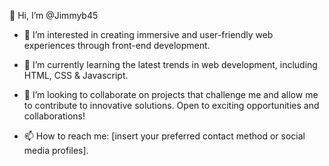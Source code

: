 👋 Hi, I’m @Jimmyb45

- 👀 I’m interested in creating immersive and user-friendly web experiences through front-end development.
  
- 🌱 I’m currently learning the latest trends in web development, including HTML, CSS & Javascript.

- 💞️ I’m looking to collaborate on projects that challenge me and allow me to contribute to innovative solutions. Open to exciting opportunities and collaborations!

- 📫 How to reach me: [insert your preferred contact method or social media profiles].


